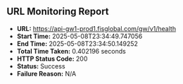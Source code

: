 ## URL Monitoring Report

- **URL:** https://api-gw1-prod1.fisglobal.com/gw/v1/health
- **Start Time:** 2025-05-08T23:34:49.747056
- **End Time:** 2025-05-08T23:34:50.149252
- **Total Time Taken:** 0.402196 seconds
- **HTTP Status Code:** 200
- **Status:** Success
- **Failure Reason:** N/A
